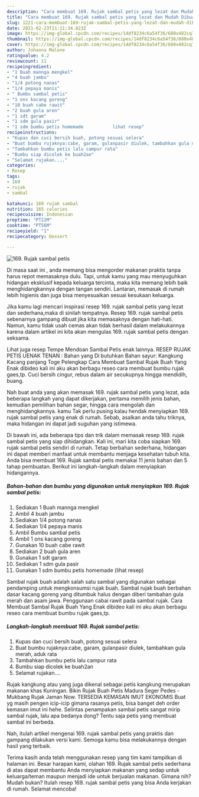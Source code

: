 ```yaml
---
description: "Cara membuat 169. Rujak sambal petis yang lezat dan Mudah Dibuat"
title: "Cara membuat 169. Rujak sambal petis yang lezat dan Mudah Dibuat"
slug: 1221-cara-membuat-169-rujak-sambal-petis-yang-lezat-dan-mudah-dibuat
date: 2021-02-23T21:11:34.823Z
image: https://img-global.cpcdn.com/recipes/14df8234c6a54f36/680x482cq70/169-rujak-sambal-petis-foto-resep-utama.jpg
thumbnail: https://img-global.cpcdn.com/recipes/14df8234c6a54f36/680x482cq70/169-rujak-sambal-petis-foto-resep-utama.jpg
cover: https://img-global.cpcdn.com/recipes/14df8234c6a54f36/680x482cq70/169-rujak-sambal-petis-foto-resep-utama.jpg
author: Johanna Malone
ratingvalue: 4.2
reviewcount: 11
recipeingredient:
- "1 Buah mannga mengkel"
- "4 buah jambu"
- "1/4 potong nanas"
- "1/4 pepaya manis"
- " Bumbu sambal petis"
- "1 ons kacang goreng"
- "10 buah cabe rawit"
- "2 buah gula aren"
- "1 sdt garam"
- "1 sdm gula pasir"
- "1 sdm bumbu petis homemade           lihat resep"
recipeinstructions:
- "Kupas dan cuci bersih buah, potong sesuai selera"
- "Buat bumbu rujaknya:cabe, garam, gulanpasir diulek, tambahkan gula merah, aduk rata"
- "Tambahkan bumbu petis lalu campur rata"
- "Bumbu siap dicolek ke buah2an"
- "Selamat rujakan...."
categories:
- Resep
tags:
- 169
- rujak
- sambal

katakunci: 169 rujak sambal 
nutrition: 165 calories
recipecuisine: Indonesian
preptime: "PT22M"
cooktime: "PT56M"
recipeyield: "1"
recipecategory: Dessert

---
```



![169. Rujak sambal petis](https://img-global.cpcdn.com/recipes/14df8234c6a54f36/680x482cq70/169-rujak-sambal-petis-foto-resep-utama.jpg)

Di masa  saat ini , anda memang bisa mengorder makanan praktis tanpa harus repot memasaknya dulu. Tapi, untuk kamu yang mau menyuguhkan hidangan eksklusif kepada keluarga tercinta, maka kita memang lebih baik menghidangkannya dengan tangan sendiri. Lantaran, memasak di rumah lebih higienis dan juga bisa menyesuaikan sesuai kesukaan keluarga.

Jika kamu lagi mencari inspirasi resep 169. rujak sambal petis yang lezat dan sederhana,maka di sinilah tempatnya. Resep 169. rujak sambal petis  sebenarnya gampang dibuat jika kita memasaknya dengan hati-hati. Namun, kamu tidak usah cemas akan tidak berhasil dalam melakukannya 
karena dalam artikel ini kita akan mengulas 169. rujak sambal petis dengan seksama.  

Lihat juga resep Tempe Mendoan Sambal Petis enak lainnya. RESEP RUJAK PETIS UENAK TENAN : Bahan yang Di butuhkan Bahan sayur: Kangkung Kacang panjang Toge Pelengkap Cara Membuat Sambal Rujak Buah Yang Enak dibideo kali ini aku akan berbagu reseo cara membuat bumbu rujak gaes,tp. Cuci bersih cingur, rebus dalam air secukupnya hingga mendidih, buang.

Nah buat anda yang akan memasak 169. rujak sambal petis yang lezat, ada beberapa langkah yang dapat dikerjakan, pertama memilih jenis bahan, kemudian pemilihan bahan segar, hingga cara mengolah dan menghidangkannya. kamu Tak perlu pusing kalau hendak menyiapkan 169. rujak sambal petis yang enak di rumah. Sebab, asalkan anda  tahu triknya, maka hidangan ini dapat jadi suguhan yang istimewa.

Di bawah ini, ada beberapa tips dan trik dalam memasak resep 169. rujak sambal petis yang siap dihidangkan. Kali ini, mari kita coba siapkan 169. rujak sambal petis sendiri di rumah. Tetap berbahan sederhana, hidangan ini dapat memberi manfaat untuk membantu menjaga kesehatan tubuh kita. Anda bisa membuat 169. Rujak sambal petis memakai 11 jenis bahan dan 5 tahap pembuatan. Berikut ini langkah-langkah dalam menyiapkan hidangannya.

<!--inarticleads1-->

##### Bahan-bahan dan bumbu yang digunakan untuk menyiapkan 169. Rujak sambal petis:

1. Sediakan 1 Buah mannga mengkel
1. Ambil 4 buah jambu
1. Sediakan 1/4 potong nanas
1. Sediakan 1/4 pepaya manis
1. Ambil  Bumbu sambal petis
1. Ambil 1 ons kacang goreng
1. Gunakan 10 buah cabe rawit
1. Sediakan 2 buah gula aren
1. Gunakan 1 sdt garam
1. Sediakan 1 sdm gula pasir
1. Gunakan 1 sdm bumbu petis homemade           (lihat resep)


Sambal rujak buah adalah salah satu sambal yang digunakan sebagai pendamping untuk mengkonsumsi rujak buah. Sambal rujak buah berbahan dasar kacang goreng yang ditumbuk halus dengan diberi tambahan gula merah dan asam jawa. Penggunaan cabai rawit pada sambal rujak. Cara Membuat Sambal Rujak Buah Yang Enak dibideo kali ini aku akan berbagu reseo cara membuat bumbu rujak gaes,tp. 

<!--inarticleads2-->

##### Langkah-langkah membuat 169. Rujak sambal petis:

1. Kupas dan cuci bersih buah, potong sesuai selera
1. Buat bumbu rujaknya:cabe, garam, gulanpasir diulek, tambahkan gula merah, aduk rata
1. Tambahkan bumbu petis lalu campur rata
1. Bumbu siap dicolek ke buah2an
1. Selamat rujakan....


Rujak kangkung atau yang juga dikenal sebagai petis kangkung merupakan makanan khas Kuningan. Bikin Rujak Buah Petis Madura Seger Pedes - Mukbang Rujak Jaman Now. TERSEDIA KEMASAN IMUT EKONOMIS Buat yg masih pengen icip-icip gimana rasanya petis, bisa banget deh order kemasan imut ini hehe. Selintas penampakan sambal petis sangat mirip sambal rujak, lalu apa bedanya dong? Tentu saja petis yang membuat sambal ini berbeda. 

Nah, itulah artikel mengenai  169. rujak sambal petis  yang praktis dan gampang dilakukan versi kami. Semoga kamu bisa melakukannya dengan hasil yang terbaik. 

Terima kasih anda telah menggunakan resep yang tim kami tampilkan di halaman ini. Besar harapan kami, olahan  169. Rujak sambal petis sederhana di atas dapat membantu Anda menyiapkan makanan yang sedap untuk keluarga/teman maupun menjadi ide untuk berjualan makanan. Gimana nih? Mudah bukan? Itulah resep 169. rujak sambal petis yang bisa Anda kerjakan di rumah. Selamat mencoba!

